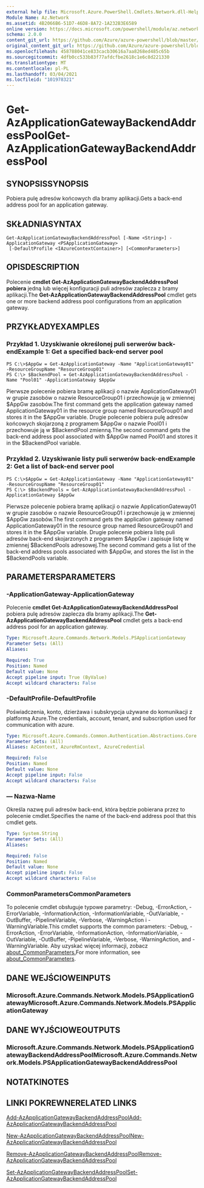 ```yaml
---
external help file: Microsoft.Azure.PowerShell.Cmdlets.Network.dll-Help.xml
Module Name: Az.Network
ms.assetid: 4B2066B6-51D7-46D8-8A72-1A232B3E6589
online version: https://docs.microsoft.com/powershell/module/az.network/get-azapplicationgatewaybackendaddresspool
schema: 2.0.0
content_git_url: https://github.com/Azure/azure-powershell/blob/master/src/Network/Network/help/Get-AzApplicationGatewayBackendAddressPool.md
original_content_git_url: https://github.com/Azure/azure-powershell/blob/master/src/Network/Network/help/Get-AzApplicationGatewayBackendAddressPool.md
ms.openlocfilehash: 458788041ce833cacb30616a7aa8268ed485c65b
ms.sourcegitcommit: 4dfb0cc533b83f77afdcfbe2618c1e6c8d221330
ms.translationtype: MT
ms.contentlocale: pl-PL
ms.lasthandoff: 03/04/2021
ms.locfileid: "101978321"
---
```

# <span data-ttu-id="b16fc-101">Get-AzApplicationGatewayBackendAddressPool</span><span class="sxs-lookup"><span data-stu-id="b16fc-101">Get-AzApplicationGatewayBackendAddressPool</span></span>

## <span data-ttu-id="b16fc-102">SYNOPSIS</span><span class="sxs-lookup"><span data-stu-id="b16fc-102">SYNOPSIS</span></span>
<span data-ttu-id="b16fc-103">Pobiera pulę adresów końcowych dla bramy aplikacji.</span><span class="sxs-lookup"><span data-stu-id="b16fc-103">Gets a back-end address pool for an application gateway.</span></span>

## <span data-ttu-id="b16fc-104">SKŁADNIA</span><span class="sxs-lookup"><span data-stu-id="b16fc-104">SYNTAX</span></span>

```
Get-AzApplicationGatewayBackendAddressPool [-Name <String>] -ApplicationGateway <PSApplicationGateway>
 [-DefaultProfile <IAzureContextContainer>] [<CommonParameters>]
```

## <span data-ttu-id="b16fc-105">OPIS</span><span class="sxs-lookup"><span data-stu-id="b16fc-105">DESCRIPTION</span></span>
<span data-ttu-id="b16fc-106">Polecenie **cmdlet Get-AzApplicationGatewayBackendAddressPool pobiera** jedną lub więcej konfiguracji puli adresów zaplecza z bramy aplikacji.</span><span class="sxs-lookup"><span data-stu-id="b16fc-106">The **Get-AzApplicationGatewayBackendAddressPool** cmdlet gets one or more backend address pool configurations from an application gateway.</span></span>

## <span data-ttu-id="b16fc-107">PRZYKŁADY</span><span class="sxs-lookup"><span data-stu-id="b16fc-107">EXAMPLES</span></span>

### <span data-ttu-id="b16fc-108">Przykład 1. Uzyskiwanie określonej puli serwerów back-end</span><span class="sxs-lookup"><span data-stu-id="b16fc-108">Example 1: Get a specified back-end server pool</span></span>
```
PS C:\>$AppGw = Get-AzApplicationGateway -Name "ApplicationGateway01" -ResourceGroupName "ResourceGroup01"
PS C:\> $BackendPool = Get-AzApplicationGatewayBackendAddressPool -Name "Pool01" -ApplicationGateway $AppGw
```

<span data-ttu-id="b16fc-109">Pierwsze polecenie pobiera bramę aplikacji o nazwie ApplicationGateway01 w grupie zasobów o nazwie ResourceGroup01 i przechowuje ją w zmiennej $AppGw zasobów.</span><span class="sxs-lookup"><span data-stu-id="b16fc-109">The first command gets the application gateway named ApplicationGateway01 in the resource group named ResourceGroup01 and stores it in the $AppGw variable.</span></span>
<span data-ttu-id="b16fc-110">Drugie polecenie pobiera pulę adresów końcowych skojarzoną z programem $AppGw o nazwie Pool01 i przechowuje ją w $BackendPool zmienną.</span><span class="sxs-lookup"><span data-stu-id="b16fc-110">The second command gets the back-end address pool associated with $AppGw named Pool01 and stores it in the $BackendPool variable.</span></span>

### <span data-ttu-id="b16fc-111">Przykład 2. Uzyskiwanie listy puli serwerów back-end</span><span class="sxs-lookup"><span data-stu-id="b16fc-111">Example 2: Get a list of back-end server pool</span></span>
```
PS C:\>$AppGw = Get-AzApplicationGateway -Name "ApplicationGateway01" -ResourceGroupName "ResourceGroup01"
PS C:\> $BackendPools = Get-AzApplicationGatewayBackendAddressPool -ApplicationGateway $AppGw
```

<span data-ttu-id="b16fc-112">Pierwsze polecenie pobiera bramę aplikacji o nazwie ApplicationGateway01 w grupie zasobów o nazwie ResourceGroup01 i przechowuje ją w zmiennej $AppGw zasobów.</span><span class="sxs-lookup"><span data-stu-id="b16fc-112">The first command gets the application gateway named ApplicationGateway01 in the resource group named ResourceGroup01 and stores it in the $AppGw variable.</span></span>
<span data-ttu-id="b16fc-113">Drugie polecenie pobiera listę puli adresów back-end skojarzonych z programem $AppGw i zapisuje listę w zmiennej $BackendPools adresowej.</span><span class="sxs-lookup"><span data-stu-id="b16fc-113">The second command gets a list of the back-end address pools associated with $AppGw, and stores the list in the $BackendPools variable.</span></span>

## <span data-ttu-id="b16fc-114">PARAMETERS</span><span class="sxs-lookup"><span data-stu-id="b16fc-114">PARAMETERS</span></span>

### <span data-ttu-id="b16fc-115">-ApplicationGateway</span><span class="sxs-lookup"><span data-stu-id="b16fc-115">-ApplicationGateway</span></span>
<span data-ttu-id="b16fc-116">Polecenie **cmdlet Get-AzApplicationGatewayBackendAddressPool** pobiera pulę adresów zaplecza dla bramy aplikacji.</span><span class="sxs-lookup"><span data-stu-id="b16fc-116">The **Get-AzApplicationGatewayBackendAddressPool** cmdlet gets a back-end address pool for an application gateway.</span></span>

```yaml
Type: Microsoft.Azure.Commands.Network.Models.PSApplicationGateway
Parameter Sets: (All)
Aliases:

Required: True
Position: Named
Default value: None
Accept pipeline input: True (ByValue)
Accept wildcard characters: False
```

### <span data-ttu-id="b16fc-117">-DefaultProfile</span><span class="sxs-lookup"><span data-stu-id="b16fc-117">-DefaultProfile</span></span>
<span data-ttu-id="b16fc-118">Poświadczenia, konto, dzierżawa i subskrypcja używane do komunikacji z platformą Azure.</span><span class="sxs-lookup"><span data-stu-id="b16fc-118">The credentials, account, tenant, and subscription used for communication with azure.</span></span>

```yaml
Type: Microsoft.Azure.Commands.Common.Authentication.Abstractions.Core.IAzureContextContainer
Parameter Sets: (All)
Aliases: AzContext, AzureRmContext, AzureCredential

Required: False
Position: Named
Default value: None
Accept pipeline input: False
Accept wildcard characters: False
```

### <span data-ttu-id="b16fc-119">— Nazwa</span><span class="sxs-lookup"><span data-stu-id="b16fc-119">-Name</span></span>
<span data-ttu-id="b16fc-120">Określa nazwę puli adresów back-end, która będzie pobierana przez to polecenie cmdlet.</span><span class="sxs-lookup"><span data-stu-id="b16fc-120">Specifies the name of the back-end address pool that this cmdlet gets.</span></span>

```yaml
Type: System.String
Parameter Sets: (All)
Aliases:

Required: False
Position: Named
Default value: None
Accept pipeline input: False
Accept wildcard characters: False
```

### <span data-ttu-id="b16fc-121">CommonParameters</span><span class="sxs-lookup"><span data-stu-id="b16fc-121">CommonParameters</span></span>
<span data-ttu-id="b16fc-122">To polecenie cmdlet obsługuje typowe parametry: -Debug, -ErrorAction, -ErrorVariable, -InformationAction, -InformationVariable, -OutVariable, -OutBuffer, -PipelineVariable, -Verbose, -WarningAction i -WarningVariable.</span><span class="sxs-lookup"><span data-stu-id="b16fc-122">This cmdlet supports the common parameters: -Debug, -ErrorAction, -ErrorVariable, -InformationAction, -InformationVariable, -OutVariable, -OutBuffer, -PipelineVariable, -Verbose, -WarningAction, and -WarningVariable.</span></span> <span data-ttu-id="b16fc-123">Aby uzyskać więcej informacji, zobacz [about_CommonParameters.](http://go.microsoft.com/fwlink/?LinkID=113216)</span><span class="sxs-lookup"><span data-stu-id="b16fc-123">For more information, see [about_CommonParameters](http://go.microsoft.com/fwlink/?LinkID=113216).</span></span>

## <span data-ttu-id="b16fc-124">DANE WEJŚCIOWE</span><span class="sxs-lookup"><span data-stu-id="b16fc-124">INPUTS</span></span>

### <span data-ttu-id="b16fc-125">Microsoft.Azure.Commands.Network.Models.PSApplicationGateway</span><span class="sxs-lookup"><span data-stu-id="b16fc-125">Microsoft.Azure.Commands.Network.Models.PSApplicationGateway</span></span>

## <span data-ttu-id="b16fc-126">DANE WYJŚCIOWE</span><span class="sxs-lookup"><span data-stu-id="b16fc-126">OUTPUTS</span></span>

### <span data-ttu-id="b16fc-127">Microsoft.Azure.Commands.Network.Models.PSApplicationGatewayBackendAddressPool</span><span class="sxs-lookup"><span data-stu-id="b16fc-127">Microsoft.Azure.Commands.Network.Models.PSApplicationGatewayBackendAddressPool</span></span>

## <span data-ttu-id="b16fc-128">NOTATKI</span><span class="sxs-lookup"><span data-stu-id="b16fc-128">NOTES</span></span>

## <span data-ttu-id="b16fc-129">LINKI POKREWNE</span><span class="sxs-lookup"><span data-stu-id="b16fc-129">RELATED LINKS</span></span>

[<span data-ttu-id="b16fc-130">Add-AzApplicationGatewayBackendAddressPool</span><span class="sxs-lookup"><span data-stu-id="b16fc-130">Add-AzApplicationGatewayBackendAddressPool</span></span>](./Add-AzApplicationGatewayBackendAddressPool.md)

[<span data-ttu-id="b16fc-131">New-AzApplicationGatewayBackendAddressPool</span><span class="sxs-lookup"><span data-stu-id="b16fc-131">New-AzApplicationGatewayBackendAddressPool</span></span>](./New-AzApplicationGatewayBackendAddressPool.md)

[<span data-ttu-id="b16fc-132">Remove-AzApplicationGatewayBackendAddressPool</span><span class="sxs-lookup"><span data-stu-id="b16fc-132">Remove-AzApplicationGatewayBackendAddressPool</span></span>](./Remove-AzApplicationGatewayBackendAddressPool.md)

[<span data-ttu-id="b16fc-133">Set-AzApplicationGatewayBackendAddressPool</span><span class="sxs-lookup"><span data-stu-id="b16fc-133">Set-AzApplicationGatewayBackendAddressPool</span></span>](./Set-AzApplicationGatewayBackendAddressPool.md)


